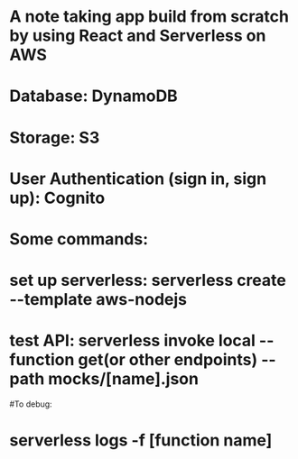# A note taking app build from scratch by using React and Serverless on AWS

# Database: DynamoDB
# Storage: S3
# User Authentication (sign in, sign up): Cognito

# Some commands:
# set up serverless: serverless create --template aws-nodejs
# test API: serverless invoke local --function get(or other endpoints) --path mocks/[name].json

#To debug:
# serverless logs -f [function name]
